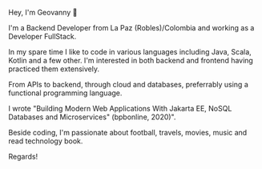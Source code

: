Hey, I'm Geovanny 👋

I'm a Backend Developer from La Paz (Robles)/Colombia and working as a Developer FullStack.

In my spare time I like to code in various languages including Java, Scala, Kotlin and a few other. I'm interested in both backend and frontend having practiced them extensively.

From APIs to backend, through cloud and databases, preferrably using a functional programming language.

I wrote "Building Modern Web Applications With Jakarta EE, NoSQL Databases and Microservices" (bpbonline, 2020)".

Beside coding, I'm passionate about football, travels, movies, music and read technology book.

Regards!
